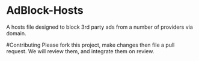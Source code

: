 # AdBlock-Hosts
A hosts file designed to block 3rd party ads from a number of providers via domain. 


#Contributing
Please fork this project, make changes then file a pull request. We will review them, and integrate them on review.